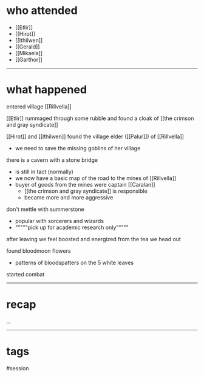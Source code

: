 # who attended

- [[Etlir]]
- [[Hirot]]
- [[Ithilwen]]
- [[Gerald]]
- [[Mikaela]]
- [[Garthor]]

---
# what happened

entered village [[Rillvella]]

[[Etlir]] rummaged through some rubble and found a cloak of [[the crimson and gray syndicate]]

[[Hirot]] and [[Ithilwen]] found the village elder ([[Palur]]) of [[Rillvella]]
- we need to save the missing goblins of her village

there is a cavern with a stone bridge
- is still in tact (normally)
- we now have a basic map of the road to the mines of [[Rillvella]]
- buyer of goods from the mines were captain [[Caralan]]
	- [[the crimson and gray syndicate]] is responsible
	- became more and more aggressive

don't mettle with summerstone
- popular with sorcerers and wizards
- """""pick up for academic research only"""""

after leaving we feel boosted and energized from the tea we head out

found bloodmoon flowers
- patterns of bloodspatters on the 5 white leaves

started combat 





---
# recap

...

---
# tags

#session